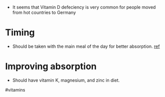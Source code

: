 * It seems that Vitamin D defeciency is very common for people moved from hot countries to Germany

# Timing
* Should be taken with the main meal of the day for better absorption. [ref](https://www.healthshots.com/preventive-care/self-care/6-ways-to-increase-absorption-of-vitamin-d-in-the-body)

# Improving absorption
* Should have vitamin K, magnesium, and zinc in diet.


#vitamins
